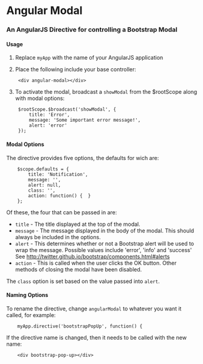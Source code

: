 # Angular Modal

### An AngularJS Directive for controlling a Bootstrap Modal

#### Usage

1. Replace `myApp` with the name of your AngularJS application 
2. Place the following include your base controller:

        <div angular-modal></div>
    
3. To activate the modal, broadcast a `showModal` from the $rootScope along with
   modal options:

        $rootScope.$broadcast('showModal', {
            title: 'Error', 
            message: 'Some important error message!', 
            alert: 'error'
        });

#### Modal Options

The directive provides five options, the defaults for wich are: 

        $scope.defaults = {
            title: 'Notification',
            message: '',
            alert: null,
            class: '',            
            action: function() {  }
        };

Of these, the four that can be passed in are:

* `title` - The title displayed at the top of the modal.
* `message` - The message displayed in the body of the modal. This should always
  be included in the options.
* `alert` - This determines whether or not a Bootstrap alert will be used to 
  wrap the message. Possible values include 'error', 'info' and 'success'
  See http://twitter.github.io/bootstrap/components.html#alerts
* `action` - This is called when the user clicks the OK button. Other methods of
  closing the modal have been disabled.

The `class` option is set based on the value passed into `alert`.
    
#### Naming Options

To rename the directive, change `angularModal` to whatever you want it called,
for example:

        myApp.directive('bootstrapPopUp', function() {
        
If the directive name is changed, then it needs to be called with the new name:

        <div bootstrap-pop-up></div>
    
